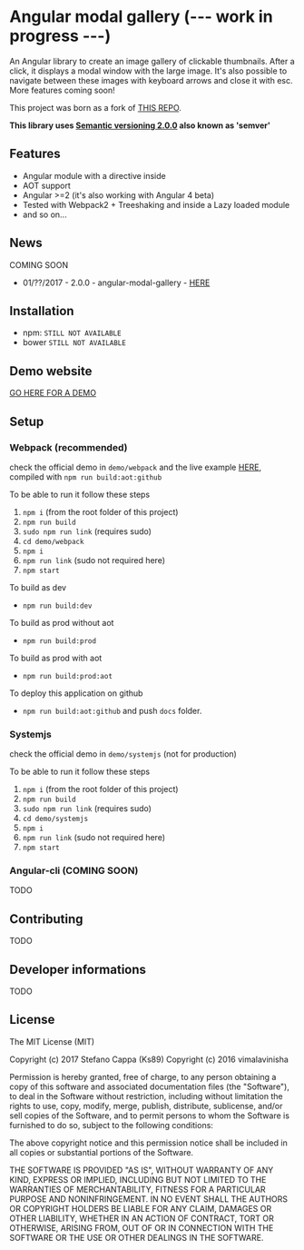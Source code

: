 # Angular modal gallery (--- work in progress ---)

An Angular library to create an image gallery of clickable thumbnails. After a click, it displays a modal window with the large image.
It's also possible to navigate between these images with keyboard arrows and close it with esc.
More features coming soon!

This project was born as a fork of [THIS REPO](https://github.com/vimalavinisha/angular2-image-popup).

**This library uses [Semantic versioning 2.0.0](http://semver.org/) also known as 'semver'**

## Features
- Angular module with a directive inside
- AOT support
- Angular >=2 (it's also working with Angular 4 beta)
- Tested with Webpack2 + Treeshaking and inside a Lazy loaded module
- and so on...

## News

COMING SOON

- 01/??/2017 - 2.0.0 - angular-modal-gallery - [HERE](https://github.com/Ks89/angular-modal-gallery/releases)


## Installation

- npm: `STILL NOT AVAILABLE`
- bower `STILL NOT AVAILABLE`


## Demo website

[GO HERE FOR A DEMO](https://ks89.github.io/angular-modal-gallery/)


## Setup

### Webpack (recommended)

check the official demo in `demo/webpack` and the live example [HERE](https://ks89.github.io/angular-modal-gallery/), compiled with `npm run build:aot:github`

To be able to run it follow these steps

1. `npm i` (from the root folder of this project)
2. `npm run build`
3. `sudo npm run link` (requires sudo)
3. `cd demo/webpack`
4. `npm i`
5. `npm run link` (sudo not required here)
6. `npm start`

To build as dev
- `npm run build:dev`

To build as prod without aot
- `npm run build:prod`

To build as prod with aot
- `npm run build:prod:aot`

To deploy this application on github
- `npm run build:aot:github` and push `docs` folder.

### Systemjs

check the official demo in `demo/systemjs` (not for production)

To be able to run it follow these steps

1. `npm i` (from the root folder of this project)
2. `npm run build`
3. `sudo npm run link` (requires sudo)
3. `cd demo/systemjs`
4. `npm i`
5. `npm run link` (sudo not required here)
6. `npm start`

### Angular-cli (COMING SOON)

TODO


## Contributing

TODO


## Developer informations

TODO


## License

The MIT License (MIT)

Copyright (c) 2017 Stefano Cappa (Ks89)
Copyright (c) 2016 vimalavinisha

Permission is hereby granted, free of charge, to any person obtaining a copy
of this software and associated documentation files (the "Software"), to deal
in the Software without restriction, including without limitation the rights
to use, copy, modify, merge, publish, distribute, sublicense, and/or sell
copies of the Software, and to permit persons to whom the Software is
furnished to do so, subject to the following conditions:

The above copyright notice and this permission notice shall be included in all
copies or substantial portions of the Software.

THE SOFTWARE IS PROVIDED "AS IS", WITHOUT WARRANTY OF ANY KIND, EXPRESS OR
IMPLIED, INCLUDING BUT NOT LIMITED TO THE WARRANTIES OF MERCHANTABILITY,
FITNESS FOR A PARTICULAR PURPOSE AND NONINFRINGEMENT. IN NO EVENT SHALL THE
AUTHORS OR COPYRIGHT HOLDERS BE LIABLE FOR ANY CLAIM, DAMAGES OR OTHER
LIABILITY, WHETHER IN AN ACTION OF CONTRACT, TORT OR OTHERWISE, ARISING FROM,
OUT OF OR IN CONNECTION WITH THE SOFTWARE OR THE USE OR OTHER DEALINGS IN THE
SOFTWARE.
